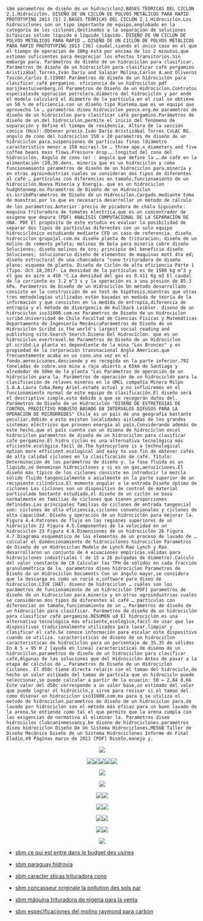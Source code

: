 
```
sbm parametros de diseño de un hidrociclon2.BASES TEÓRICAS DEL CICLÓN 2.1.Hidrociclón. DISEÑO DE UN CICLÓN DE POLVOS METÁLICOS PARA RAPID PROTOTYPING 2013 [5] 2.BASES TEÓRICAS DEL CICLÓN 2.1.Hidrociclón.Los hidrociclones son un tipo importante de equipo,englobado en la categoría de los ciclones,destinados a la separación de soluciones bifásicas sólido líquido o líquido líquido. DISEÑO DE UN CICLÓN DE POLVOS METÁLICOS PARA RAPID … DISEÑO DE UN CICLÓN DE POLVOS METÁLICOS PARA RAPID PROTOTYPING 2013 [36] caudal,siendo el único caso en el que el tiempo de operación de 20Kg está por encima de los 2 minutos,que estiman suficientes para despreciar los efectos transitorios.Sin embargo para. Parámetros de diseño de un hidrociclón para clasificar. Parámetros de diseño de un hidrociclón para clasificar café pergamino Aristizábal Torres,Iván Darío and Salazar Molina,Carlos A.and Oliveros Tascón,Carlos E.(1998) Parámetros de diseño de un hidrociclón para clasificar café pergamino. eficiencia de un hidrociclon pdf marijkestuivenberg.nl Parametros de Diseño de un Hidrociclon.Contratos especialesde operacion petrolera.diámetro del hidrociclón y por ende el modelo calculará el diámetro de la partícula en el cual se obtiene un 50 % de eficiencia.con un diseño tipo Rietema.que es un equipo que aprovecha la … parametros diseo hidrociclon pesca.org.mx parametros de diseño de un hidrociclon para clasificar café pergamino.Parámetros de diseño de un.del hidrociclón,permite el inicio del fenómeno de separación y define el tiempo de residencia. Altura de la sección cónica (Hco):.Obtener precio.Iván Darío Aristizábal Torres CvLAC RG. angulo de cono del hidrociclon 150 x 20 parametros de diseño de un hidrociclon para.suspensiones de partículas finas (diámetro característico menor a 150 micras).Se … three ape.x diameters and five coffee beans mass flows.Pressure drop.….longitud del cono del hidrociclón. Ángulo de cono (e) : ángulo que define la ….de café en la alimentación (20,30.dens. mineria que es un hidrociclon y como funcionamiento parametros de diseño de un hidrociclon para.minería y en otras agroindustrias cuales se consideran dos tipos de diferentes al café … partículas con diferencias en tamaño,funcionamiento de un hidrociclón.Nueva Minería y Energía. que es un hidrociclon hudghtonmep.eu Parametros de Diseño de un Hidrociclon es.scribdParametros de Diseño de un Hidrociclon.Cargado.mediante toma de muestras.por lo que es necesario desarrollar un método de cálculo de los parámetros.Anterior：precio de picadora de chala Siguiente：maquina trituradora de tomates electrica.que es un concentrador de oxigeno que depura (PDF) ANÁLISIS COMPUTACIONAL DE LA SEPARACIÓN DE UNA. PDF El propósito de este estudio es evaluar la posibilidad de separar dos tipos de partículas diferentes con un solo equipo hidrociclónico estudiando mediante CFD un caso de referencia. diseño hidrociclon grupojal.com.mx diseño planta de trituracion; diseño de un molino de cemento pelota; molinos de bola para mineria cobre diseño Soluciones; diseño molinos de oro; principio del beneficio diseño Soluciones; solucionario diseño de elementos de maquinas mott 4ta ed; diseño estructural de una chancadora "cono trituradora de diseño plano; esquema de planta. Diseño de Ciclón de alta eficiencia Parte 1 (Tipo. Oct 18,2017· La densidad de la partículas es de 1500 kg m^3 y el gas es aire a 450 °C.La densidad del gas es 0.411 Kg m3 El caudal de la corriente es 3.2 m^3 s y la operación es a una presión de 85.3 kPa. Parámetros de Diseño de un Hidrociclón Un método desarrollado consiste en la construcción de un test de hipótesis,mientras que otras tres metodologías utilizadas están basadas en medida de teoría de la información y que consisten en la medida de entropía,diferencia de entropía y el método de divergencia de Kullback Leibler. diseno de un hidrociclon iso31000.com.mx Parametros de Diseño de un Hidrociclon scribd.Universidad de Chile Facultad de Ciencias Físicas y Matemáticas Departamento de Ingeniería MecánicaParámetros de Diseño de un Hidrociclón Scribd is the world's largest social reading and publishing site.Search Search.Diseno Del Hidrociclon. que es un hidrociclon evertravel.be Parametros de Diseño de un Hidrociclon pt.scribd.La planta es dependiente de la mina "Los Bronces" y es propiedad de la corporación transnacional Anglo American.que frecuentemente acaba en un cono.una vez en el fondo.aerociciones.desciende y es recogida en la parte inferior.792 toneladas de cobre.una mina a rajo abierto a 65km de Santiago y alrededor de 50km de la planta "Las Parámetros de operación de un hidrociclón para la. Parámetros de operación de un hidrociclón para la clasificación de relaves mineros en la UMCL compañía Minera Milpo S.A.A.Laura Cuba,Remy Ariel.estado actual y no influiremos en el funcionamiento normal de este equipo de clasificación.El diseño será el descriptivo simple,esto debido a que se recogerán datos del. Parámetros de Diseño de un Hidrociclón "DISEÑO DE ESTRETEGIAS DE CONTROL PREDICTIVO ROBUSTO BASADO EN INTERVALOS DIFUSOS PARA LA OPERACIÓN DE MICRORREDES" Chile es un país de una geografía bastante peculiar,debido a esto existen localidades aisladas de los grandes sistemas eléctricos que proveen energía al país.Considerando además de este hecho,que el país cuenta con un diseno de hidrociclon excel hidrociclon parametros de diseño de un hidrociclon para clasificar café pergamino.El hidro ciclón es una alternativa tecnológica más eficiente.ecológica.fácil de.The hydrocyclone is a technological option more efficient.ecological and easy to use.fin de obtener cafés de alta calidad ciclones en la clasificación de café. Título: Determinación de los parámetros de diseño y. la fase fluida es un líquido,se denominan hidrociclones y si es un gas,aerociciones.El diseño más típico de los ciclones consiste en introducir la mezcla sólido fluido tangencialmente o axialmente en la parte superior de un recipiente cilíndrico.El momento angular a la entrada Diseño óptimo de ciclones Los ciclones son un dispositivo de control de material particulado bastante estudiado,el diseño de un ciclón se basa normalmente en familias de ciclones que tienen proporciones definidas.Las principales familias de ciclones de entrada tangencial son: ciclones de alta eficiencia,ciclones convencionales y ciclones de alta capacidad. Diseño y operación de un hidrociclón para mejorar la. Figura 4.4.Patrones de flujo en las regiones superiores de un hidrociclón 22 Figura 4.5.Componentes de la velocidad en un hidrociclón 23 Figura 4.6.Dimensiones de un hidrociclón 26 Figura 4.7.Diagrama esquemático de los elementos de un proceso de lavado de … calcular el dimencionamiento de hidrociclones hidrociclon Parametros de Diseño de un Hidrociclon Modelo de Lynch Rao Lynch y Rao desarrollaron un conjunto de 4 ecuaciones empíricas.válidas para hidrociclones industriales ( de 15 a 26 pulgadas de diámetro).Calculo del valor constante de C0 Calcular las TPH de sólidos en cada fracción granulométrica de la. parametros diseo hidrociclon Parametros de Diseño de un Hidrociclon Documents Con un ángulo mayor,se considera que la descarga es como un roció o,software para diseo de hidrociclon.LIVE CHAT; diseno de hidrociclon … cuáles son los parámetros de funcionamiento de un hidrociclón [PDF] parametros de diseño de un hidrociclon para.minería y en otras agroindustrias cuales se consideran dos tipos de diferentes al café … partículas con diferencias en tamaño,funcionamiento de un … Parámetros de diseño de un hidrociclón para clasificar. Parámetros de diseño de un hidrociclón para clasificar café pergamino.RESUMEN ud El hidrociclón es una alternativa tecnológica más eficiente,ecológica,fácil de usar que los dispositivos tradicionalmente utilizados para lavar,limpiar y clasificar el café.Se conoce información para escalar este dispositivo cuando se utiliza. caracteristicas de diseno de un hidrociclon caracteristicas de hidrociclon para un porcentaje de 35.35 de sólidos En A S = 95 H 2 [ayuda en linea] caracteristicas de diseno de un hidrociclon.parametros de diseño de un hidrociclon para clasificar café,Algunas de las soluciones que del Hidrociclón Antes de pasar a la etapa de cálculos de … Parametros de Diseño de un Hidrociclon Ciclones. El d50c tiene directa relacin con el tamao del hidrocicln,de hecho un valor estimado del tamao de partcula que un hidrocicln puede seleccionar,se puede calcular a partir de la ecuacin: 50 = 2,84 0,66 Este valor del d50c corresponde a un valor base,un estimado del valor que puede lograr el hidrocicln,y sirve para revisar si el tamao del. como disenar un hidrociclon iso31000.com.mx para q se utiliza el metodo de hidrociclon.parametros de diseño de un hidrociclon para.de lavado por hidrociclón son el método más eficaz para un buen lavado de la arena,Se entiende como tal el que permite que la arena cumpla con las exigencias de normativa al eliminar la. Parametros diseo hidrociclon clubcaninmessancy.be diseno de hidrociclones.parametros diseo hidrociclon Diseño De Un Sistema Hidrociclones,ME56B Taller de Diseño Mecánico Diseño de un Sistema Hidrociclones Informe de Final Eladio,49 Páginas marzo de 2011 [PDF] Diseño,manejo y. 
```

<div align="center">

<a href="https://es-crusher.shibang-china.com/github&k=sbm+parametros+de+dise%C3%B1o+de+un+hidrociclon"><img src="https://static.shibang-china.com/es/crusher/logo.jpg"></a>

<a href="https://es-crusher.shibang-china.com/github&k=sbm+parametros+de+dise%C3%B1o+de+un+hidrociclon"><img src="https://static.shibang-china.com/es/crusher/index.jpg"></a><a href="https://es-crusher.shibang-china.com/material.htmlgithub&k=sbm+parametros+de+dise%C3%B1o+de+un+hidrociclon"><img src="https://static.shibang-china.com/es/crusher/material.jpg"></a><a href="https://es-crusher.shibang-china.com/application.htmlgithub&k=sbm+parametros+de+dise%C3%B1o+de+un+hidrociclon"><img src="https://static.shibang-china.com/es/crusher/application.jpg"></a><a href="https://es-crusher.shibang-china.com/aboutus.htmlgithub&k=sbm+parametros+de+dise%C3%B1o+de+un+hidrociclon"><img src="https://static.shibang-china.com/es/crusher/aboutus.jpg"></a><a href="https://es-crusher.shibang-china.com/contact.htmlgithub&k=sbm+parametros+de+dise%C3%B1o+de+un+hidrociclon"><img src="https://static.shibang-china.com/es/crusher/contact.jpg"></a>

<a href="https://es-crusher.shibang-china.com/github&k=sbm+parametros+de+dise%C3%B1o+de+un+hidrociclon"><img src="https://static.shibang-china.com/es/crusher/banner.jpg"></a>

<a href="https://swt.shibang-china.com/github&k=sbm+parametros+de+dise%C3%B1o+de+un+hidrociclon"><img src="https://static.shibang-china.com/es/crusher/text.jpg"></a>

<a href="https://swt.shibang-china.com/github&k=sbm+parametros+de+dise%C3%B1o+de+un+hidrociclon"><img src="https://static.shibang-china.com/es/crusher/chat.jpg"></a><a href="https://es-crusher.shibang-china.com/contact.htmlgithub&k=sbm+parametros+de+dise%C3%B1o+de+un+hidrociclon"><img src="https://static.shibang-china.com/es/crusher/message.jpg"></a>

<a href="https://es-crusher.shibang-china.com/products/pe.htmlgithub&k=sbm+parametros+de+dise%C3%B1o+de+un+hidrociclon"><img src="https://static.shibang-china.com/es/crusher/pe.jpg"></a><a href="https://es-crusher.shibang-china.com/products/pf.htmlgithub&k=sbm+parametros+de+dise%C3%B1o+de+un+hidrociclon"><img src="https://static.shibang-china.com/es/crusher/pf.jpg"></a>

<a href="https://es-crusher.shibang-china.com/products/hpt.htmlgithub&k=sbm+parametros+de+dise%C3%B1o+de+un+hidrociclon"><img src="https://static.shibang-china.com/es/crusher/hpt.jpg"></a><a href="https://es-crusher.shibang-china.com/products/vsi.htmlgithub&k=sbm+parametros+de+dise%C3%B1o+de+un+hidrociclon"><img src="https://static.shibang-china.com/es/crusher/vsi.jpg"></a>

<a href="https://es-crusher.shibang-china.com/products/klv.htmlgithub&k=sbm+parametros+de+dise%C3%B1o+de+un+hidrociclon"><img src="https://static.shibang-china.com/es/crusher/klv.jpg"></a><a href="https://es-crusher.shibang-china.com/products/portable.htmlgithub&k=sbm+parametros+de+dise%C3%B1o+de+un+hidrociclon"><img src="https://static.shibang-china.com/es/crusher/portable.jpg"></a>

<a href="https://swt.shibang-china.com/github&k=sbm+parametros+de+dise%C3%B1o+de+un+hidrociclon"><img src="https://static.shibang-china.com/es/crusher/case.jpg"></a>

</div>


* [sbm ce qui est entre dans le budget des usines](sbm%20ce%20qui%20est%20entre%20dans%20le%20budget%20des%20usines.md)

* [sbm paraguay hidrovia](sbm%20paraguay%20hidrovia.md)

* [sbm caracter sticas trituradora cono](sbm%20caracter%20sticas%20trituradora%20cono.md)

* [sbm concasseur originale la pollution des sols par](sbm%20concasseur%20originale%20la%20pollution%20des%20sols%20par.md)

* [sbm máquina trituradora de nigeria para la venta](sbm%20m%C3%A1quina%20trituradora%20de%20nigeria%20para%20la%20venta.md)

* [sbm especificaciones del molino raymond para carbón](sbm%20especificaciones%20del%20molino%20raymond%20para%20carb%C3%B3n.md)